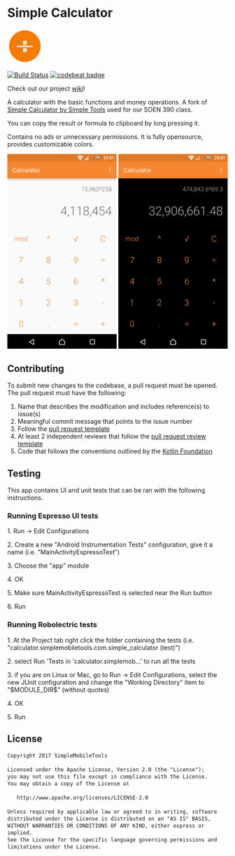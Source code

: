 # Simple Calculator
<img alt="Logo" src="commons/src/main/res/mipmap-xxxhdpi/ic_launcher.png" width="80">

[![Build Status](https://travis-ci.org/jusleg/simple-calculator-FAMINGO.svg?branch=master)](https://travis-ci.org/jusleg/simple-calculator-FAMINGO) [![codebeat badge](https://codebeat.co/badges/9ce2c059-5bb7-46bd-b512-a746ce275690)](https://codebeat.co/projects/github-com-jusleg-simple-calculator-master)

Check out our project [wiki](https://github.com/jusleg/simple-calculator/wiki)!

A calculator with the basic functions and money operations. A fork of [Simple Calculator by Simple Tools](https://github.com/SimpleMobileTools/Simple-Calculator) used for our SOEN 390 class.

You can copy the result or formula to clipboard by long pressing it.

Contains no ads or unnecessary permissions. It is fully opensource, provides customizable colors.

<img alt="App image" src="screenshots/app.png" width="250">
<img alt="App image" src="screenshots/app_2.png" width="250">

## Contributing

To submit new changes to the codebase, a pull request must be opened. The pull request must have the following:
  1. Name that describes the modification and includes reference(s) to issue(s)
  2. Meaningful commit message that points to the issue number
  3. Follow the [pull request template](https://github.com/jusleg/simple-calculator-FAMINGO/blob/master/.github/PULL_REQUEST_TEMPLATE.md)
  4. At least 2 independent reviews that follow the [pull request review template](https://github.com/jusleg/simple-calculator-FAMINGO/blob/master/.github/PULL_REQUEST_REVIEW_TEMPLATE.md)
  5. Code that follows the conventions outlined by the [Kotlin Foundation](https://kotlinlang.org/docs/reference/coding-conventions.html)

## Testing

This app contains UI and unit tests that can be ran with the following instructions.

<h3>Running Espresso UI tests</h3>
<p>1. Run -> Edit Configurations</p>
<p>2. Create a new "Android Instrumentation Tests" configuration, give it a name (i.e. "MainActivityEspressoTest")</p>
<p>3. Choose the "app" module</p>
<p>4. OK</p>
<p>5. Make sure MainActivityEspressoTest is selected near the Run button</p>
<p>6. Run</p>

<h3>Running Robolectric tests</h3>
<p>1. At the Project tab right click the folder containing the tests (i.e. "calculator.simplemobiletools.com.simple_calculator (test)")</p>
<p>2. select Run 'Tests in 'calculator.simplemob...' to run all the tests</p>
<p>3. if you are on Linux or Mac, go to Run -> Edit Configurations, select the new JUnit configuration and change the "Working Directory" item to "$MODULE_DIR$" (without quotes)</p>
<p>4. OK</p>
<p>5. Run</p>

## License

    Copyright 2017 SimpleMobileTools

    Licensed under the Apache License, Version 2.0 (the "License");
    you may not use this file except in compliance with the License.
    You may obtain a copy of the License at

       http://www.apache.org/licenses/LICENSE-2.0

    Unless required by applicable law or agreed to in writing, software
    distributed under the License is distributed on an "AS IS" BASIS,
    WITHOUT WARRANTIES OR CONDITIONS OF ANY KIND, either express or implied.
    See the License for the specific language governing permissions and
    limitations under the License.
